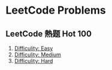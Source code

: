 # LeetCode Problems

## LeetCode 熱题 Hot 100
1. [Difficulity: Easy](https://github.com/Kuan-HC/LeetCode/blob/main/LeetCode_Top100_Easy.md)
2. [Difficulity: Medium](https://github.com/Kuan-HC/LeetCode/blob/main/LeetCode_Top100_Medium.md)
3. [Difficulity: Hard](https://github.com/Kuan-HC/LeetCode/blob/main/LeetCode_Top100_Hard.md)
